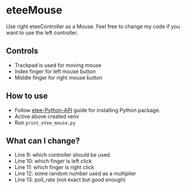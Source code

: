 # eteeMouse

Use right eteeController as a Mouse. Feel free to change my code if you want to use the left controller.

## Controls

- Trackpad is used for moving mouse
- Index finger for left mouse button
- Middle finger for right mouse button

## How to use

- Follow [etee-Python-API](https://github.com/eteeXR/etee-Python-API) guide for installing Python package.
- Active above created venv
- Run `print_etee_mouse.py`

## What can I change?

- Line 9: which controller should be used
- Line 10: which finger is left click
- Line 11: which finger is right click
- Line 12: some random number used as a multiplier
- Line 13: poll_rate (not exact but good enough)
